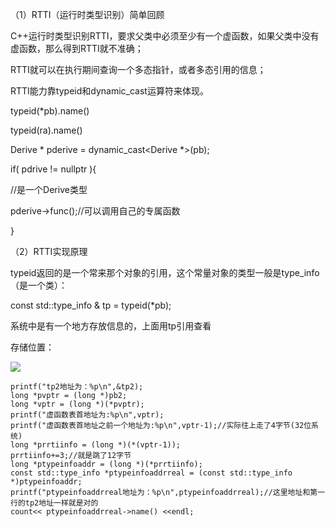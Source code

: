 （1）RTTI（运行时类型识别）简单回顾

C++运行时类型识别RTTI，要求父类中必须至少有一个虚函数，如果父类中没有虚函数，那么得到RTTI就不准确；

RTTI就可以在执行期间查询一个多态指针，或者多态引用的信息；

RTTI能力靠typeid和dynamic_cast运算符来体现。

typeid(*pb).name()

typeid(ra).name()

Derive * pderive = dynamic_cast<Derive *>(pb);

if( pdrive != nullptr ){

//是一个Derive类型

pderive->func();//可以调用自己的专属函数

}

（2）RTTI实现原理

typeid返回的是一个常来那个对象的引用，这个常量对象的类型一般是type_info （是一个类）：

const std::type_info & tp = typeid(*pb);

系统中是有一个地方存放信息的，上面用tp引用查看

存储位置：

![](https://gitee.com/hxc8/images2/raw/master/img/202407172212336.jpg)

```
printf("tp2地址为：%p\n",&tp2);
long *pvptr = (long *)pb2;
long *vptr = (long *)(*pvptr);
printf("虚函数表首地址为:%p\n",vptr);
printf("虚函数表首地址之前一个地址为:%p\n",vptr-1);//实际往上走了4字节(32位系统)
long *prrtiinfo = (long *)(*(vptr-1));
prrtiinfo+=3;//就是跳了12字节
long *ptypeinfoaddr = (long *)(*prrtiinfo);
const std::type_info *ptypeinfoaddrreal = (const std::type_info *)ptypeinfoaddr;
printf("ptypeinfoaddrreal地址为：%p\n",ptypeinfoaddrreal);//这里地址和第一行的tp2地址一样就是对的
count<< ptypeinfoaddrreal->name() <<endl;
```